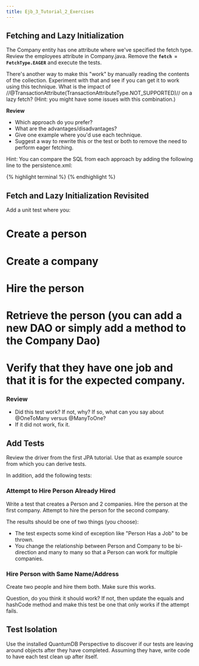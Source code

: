 ```yaml
---
title: Ejb_3_Tutorial_2_Exercises
---
```

## Fetching and Lazy Initialization
The Company entity has one attribute where we've specified the fetch type. Review the employees attribute in Company.java. Remove the **```fetch = FetchType.EAGER```** and execute the tests.  

There's another way to make this "work" by manually reading the contents of the collection. Experiment with that and see if you can get it to work using this technique.  What is the impact of //@TransactionAttribute(TransactionAttributeType.NOT_SUPPORTED)// on a lazy fetch? (Hint: you might have some issues with this combination.)

**Review** 
* Which approach do you prefer?
* What are the advantages/disadvantages?
* Give one example where you'd use each technique.
* Suggest a way to rewrite this or the test or both to remove the need to perform eager fetching.

Hint: You can compare the SQL from each approach by adding the following line to the persistence.xml:

{% highlight terminal %}
         <property name="hibernate.show_sql" value="true" />
{% endhighlight %}

## Fetch and Lazy Initialization Revisited
Add a unit test where you:
# Create a person
# Create a company
# Hire the person
# Retrieve the person (you can add a new DAO or simply add a method to the Company Dao)
# Verify that they have one job and that it is for the expected company.
### Review
* Did this test work? If not, why? If so, what can you say about @OneToMany versus @ManyToOne?
* If it did not work, fix it.

## Add Tests
Review the driver from the first JPA tutorial. Use that as example source from which you can derive tests.

In addition, add the following tests:
### Attempt to Hire Person Already Hired
Write a test that creates a Person and 2 companies. Hire the person at the first company. Attempt to hire the person for the second company.

The results should be one of two things (you choose):
* The test expects some kind of exception like "Person Has a Job" to be thrown.
* You change the relationship between Person and Company to be bi-direction and many to many so that a Person can work for multiple companies.

### Hire Person with Same Name/Address
Create two people and hire them both. Make sure this works.

Question, do you think it should work? If not, then update the equals and hashCode method and make this test be one that only works if the attempt fails.

## Test Isolation
Use the installed QuantumDB Perspective to discover if our tests are leaving around objects after they have completed. Assuming they have, write code to have each test clean up after itself.
